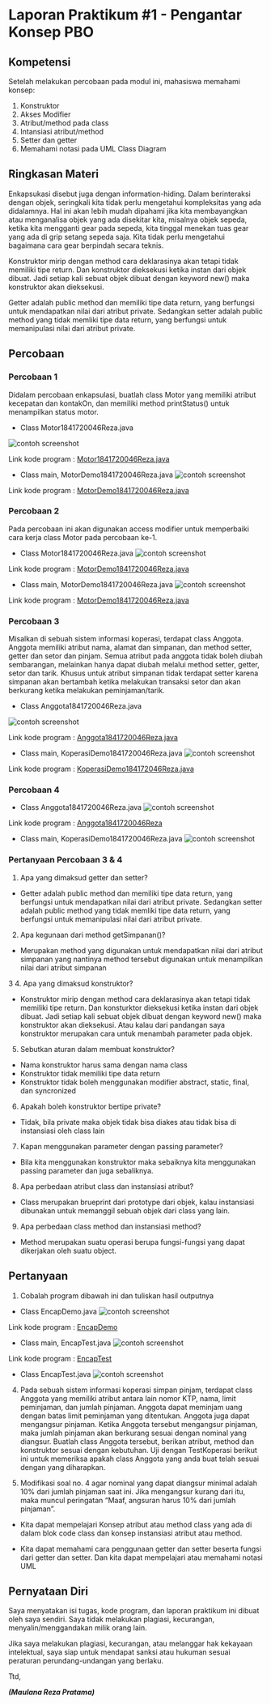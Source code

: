 # Laporan Praktikum #1 - Pengantar Konsep PBO

## Kompetensi

Setelah melakukan percobaan pada modul ini, mahasiswa memahami konsep:

1.	Konstruktor
2.	Akses Modifier
3.	Atribut/method pada class
4.	Intansiasi atribut/method
5.	Setter dan getter
6.	Memahami notasi pada UML Class Diagram

## Ringkasan Materi

Enkapsukasi disebut juga dengan information-hiding. Dalam berinteraksi dengan objek, seringkali kita tidak perlu mengetahui kompleksitas yang ada didalamnya. Hal ini akan lebih mudah dipahami jika kita membayangkan atau menganalisa objek yang ada disekitar kita, misalnya objek sepeda, ketika kita mengganti gear pada sepeda, kita tinggal menekan tuas gear yang ada di grip setang sepeda saja. Kita tidak perlu mengetahui bagaimana cara gear berpindah secara teknis. 

Konstruktor mirip dengan method cara deklarasinya akan tetapi tidak memiliki tipe return. Dan konstruktor dieksekusi ketika instan dari objek dibuat. Jadi setiap kali sebuat objek dibuat dengan keyword new() maka konstruktor akan dieksekusi. 

Getter adalah public method dan memiliki tipe data return, yang berfungsi untuk mendapatkan nilai dari atribut private. Sedangkan setter adalah public method yang tidak memliki tipe data return, yang berfungsi untuk memanipulasi nilai dari atribut private.

## Percobaan

### Percobaan 1

Didalam percobaan enkapsulasi, buatlah class Motor yang memiliki atribut kecepatan dan kontakOn, dan memiliki method printStatus() untuk menampilkan status motor. 

- Class Motor1841720046Reza.java

![contoh screenshot](img/1.1.PNG)

Link kode program : [Motor1841720046Reza.java](../../src/3_Enkapsulasi/Motor1841720046Reza.java)

- Class main, MotorDemo1841720046Reza.java
![contoh screenshot](img/1.PNG)

Link kode program : [MotorDemo1841720046Reza.java](../../src/3_Enkapsulasi/MotorDemo1841720046Reza.java)

### Percobaan 2

Pada percobaan ini akan digunakan access modifier untuk memperbaiki cara kerja class Motor pada percobaan ke-1.

- Class Motor1841720046Reza.java
![contoh screenshot](img/2.PNG)

Link kode program : [MotorDemo1841720046Reza.java](../../src/3_Enkapsulasi/Motor1841720046Reza.java)

- Class main, MotorDemo1841720046Reza.java
![contoh screenshot](img/2.PNG)

Link kode program : [MotorDemo1841720046Reza.java](../../src/3_Enkapsulasi/MotorDemo1841720046Reza.java)


### Percobaan 3

Misalkan di sebuah sistem informasi koperasi, terdapat class Anggota. Anggota memiliki atribut nama, alamat dan simpanan, dan method setter, getter dan setor dan pinjam. Semua atribut pada anggota tidak boleh diubah sembarangan, melainkan hanya dapat diubah melalui method setter, getter, setor dan tarik. Khusus untuk atribut simpanan tidak terdapat setter karena simpanan akan bertambah ketika melakukan transaksi setor dan akan berkurang ketika melakukan peminjaman/tarik.

- Class Anggota1841720046Reza.java

![contoh screenshot](img/Anggota.PNG)

Link kode program : [Anggota1841720046Reza.java](../../src/3_Enkapsulasi/Anggota1841720046Reza.java)

- Class main, KoperasiDemo1841720046Reza.java
![contoh screenshot](img/iwan.PNG)

Link kode program : [KoperasiDemo184172046Reza.java](../../src/3_Enkapsulasi/KoperasiDemo1841720046Reza.java)

### Percobaan 4

- Class Anggota1841720046Reza.java
![contoh screenshot](img/Anggota.PNG)

Link kode program : [Anggota1841720046Reza](../../src/3_Enkapsulasi/Anggota1841720046Reza.java)

- Class main, KoperasiDemo1841720046Reza.java
![contoh screenshot](img/iwan.PNG)

### Pertanyaan Percobaan 3 & 4

1. Apa yang dimaksud getter dan setter?
-   Getter adalah public method dan memiliki tipe data return, yang berfungsi untuk mendapatkan nilai dari atribut private. Sedangkan setter adalah public method yang tidak memliki tipe data return, yang berfungsi untuk memanipulasi nilai dari atribut private.

2.	Apa kegunaan dari method getSimpanan()?
-   Merupakan method yang digunakan untuk mendapatkan nilai dari atribut simpanan yang nantinya method tersebut digunakan untuk menampilkan nilai dari atribut simpanan

3
4.	Apa yang dimaksud konstruktor?
-   Konstruktor mirip dengan method cara deklarasinya akan tetapi tidak memiliki tipe return. Dan konsturktor dieksekusi ketika instan dari objek dibuat. Jadi setiap kali sebuat objek dibuat dengan keyword new() maka konstruktor akan dieksekusi. Atau kalau dari pandangan saya konstruktor merupakan cara untuk menambah parameter pada objek.

5.	Sebutkan aturan dalam membuat konstruktor?
-   Nama konstruktor harus sama dengan nama class
-   Konstruktor tidak memiliki tipe data return
-   Konstruktor tidak boleh menggunakan modifier abstract, static, final, dan syncronized

6.	Apakah boleh konstruktor bertipe private?
-   Tidak, bila private maka objek tidak bisa diakes atau tidak bisa di instansiasi oleh class lain

7.	Kapan menggunakan parameter dengan passing parameter?
-   Bila kita menggunakan konstruktor maka sebaiknya kita menggunakan passing parameter dan juga sebaliknya.

8.	Apa perbedaan atribut class dan instansiasi atribut?
-   Class merupakan brueprint dari prototype dari objek, kalau instansiasi dibunakan untuk memanggil sebuah objek dari class yang lain.

9.	Apa perbedaan class method dan instansiasi method?
-   Method merupakan suatu operasi berupa fungsi-fungsi yang dapat dikerjakan oleh suatu object.

## Pertanyaan

1. Cobalah program dibawah ini dan tuliskan hasil outputnya

- Class EncapDemo.java
![contoh screenshot](img/5.PNG)

Link kode program : [EncapDemo](../../src/3_Enkapsulasi/EncapDemo.java)

- Class main, EncapTest.java
![contoh screenshot](img/tgs3.PNG)

Link kode program : [EncapTest](../../src/3_Enkapsulasi/EncapTest.java)



- Class EncapTest.java
![contoh screenshot](img/tgs3.PNG)



4. Pada sebuah sistem informasi koperasi simpan pinjam, terdapat class Anggota yang memiliki atribut antara lain nomor KTP, nama, limit peminjaman, dan jumlah pinjaman. Anggota dapat meminjam uang dengan batas limit peminjaman yang ditentukan. Anggota juga dapat mengangsur pinjaman. Ketika Anggota tersebut mengangsur pinjaman, maka jumlah pinjaman akan berkurang sesuai dengan nominal yang diangsur. Buatlah class Anggota tersebut, berikan atribut, method dan konstruktor sesuai dengan kebutuhan. Uji dengan TestKoperasi berikut ini untuk memeriksa apakah class Anggota yang anda buat telah sesuai dengan yang diharapkan.



5. Modifikasi soal no. 4 agar nominal yang dapat diangsur minimal adalah 10% dari jumlah pinjaman saat ini. Jika mengangsur kurang dari itu, maka muncul peringatan “Maaf, angsuran harus 10% dari jumlah pinjaman”.



- Kita dapat mempelajari Konsep atribut atau method class yang ada di dalam blok code class dan konsep instansiasi atribut atau method. 

- Kita dapat memahami cara penggunaan getter dan setter beserta fungsi dari getter dan setter. Dan kita dapat mempelajari atau memahami notasi UML

## Pernyataan Diri

Saya menyatakan isi tugas, kode program, dan laporan praktikum ini dibuat oleh saya sendiri. Saya tidak melakukan plagiasi, kecurangan, menyalin/menggandakan milik orang lain.

Jika saya melakukan plagiasi, kecurangan, atau melanggar hak kekayaan intelektual, saya siap untuk mendapat sanksi atau hukuman sesuai peraturan perundang-undangan yang berlaku.

Ttd,

***(Maulana Reza Pratama)***
